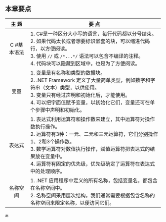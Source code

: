 ## 本章要点

| 主 题 | 要 点 |
|:----:|----|
| C #基本语法 | 1. C#是一种区分大小写的语言，每行代码都以分号结束。<br>2. 如果代码太长或者想要标识嵌套的块，可以缩进代码行，以方便阅读。<br>3. 使用 `//` 或 `/*...*/` 语法可以包含不编译的注释。<br>4. 代码块可以隐藏到区域中，也是为了方便阅读。 |
| 变量 | 1. 变量是有名称和类型的数据块。<br>2. .NET Framework 定义了大量简单类型，例如数字和字符串（文本）类型，以供使用。<br>3. 变量只有经过声明和初始化后，才能使用。<br>4. 可以把字面值赋予变量，以初始化它们，变量还可在单个步骤中声明和初始化。 |
| 表达式 | 1. 表达式利用运算符和操作数来建立，其中运算符对操作数执行操作。<br>2. 运算符有3种：一元、二元和三元运算符，它们分别操作1、2和3个操作数。<br>3. 数学运算符对数值执行操作，赋值运算符把表达式的结果放在变量中。<br>4. 运算符有固定的优先级，优先级确定了运算符在表达式中的处理顺序。 |
| 名称空间 | 1. .NET 应用程序中定义的所有名称，包括变量名，都包含在名称空间中。<br>2. 名称空间采用层次结构，我们通常需要根据包含名称的名称空间来限定名称，以便访问它们。 |












🔚